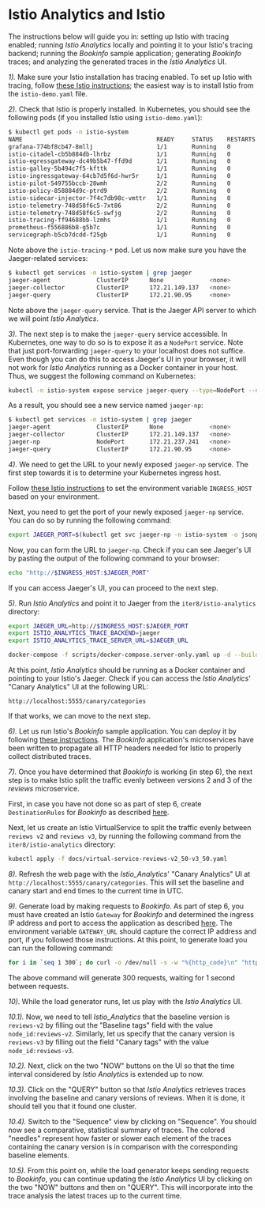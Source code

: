 # Istio Analytics and Istio

The instructions below will guide you in: setting up Istio with tracing enabled; running _Istio Analytics_ locally and pointing it to your Istio's tracing backend; running the _Bookinfo_ sample application; generating _Bookinfo_ traces; and analyzing the generated traces in the _Istio Analytics_ UI.

 *1).* Make sure your Istio installation has tracing enabled. To set up Istio with tracing, follow [these Istio instructions](https://istio.io/docs/tasks/telemetry/distributed-tracing/#before-you-begin); the easiest way is to install Istio from the `istio-demo.yaml` file.

 *2).* Check that Istio is properly installed. In Kubernetes, you should see the following pods (if you installed Istio using `istio-demo.yaml`):

 ```bash
$ kubectl get pods -n istio-system
NAME                                      READY     STATUS    RESTARTS   AGE
grafana-774bf8cb47-8mllj                  1/1       Running   0          5d
istio-citadel-cb5b884db-lhrbz             1/1       Running   0          5d
istio-egressgateway-dc49b5b47-ffd9d       1/1       Running   0          5d
istio-galley-5b494c7f5-kfttk              1/1       Running   0          5d
istio-ingressgateway-64cb7d5f6d-hwr5r     1/1       Running   0          5d
istio-pilot-549755bccb-28wmh              2/2       Running   0          5d
istio-policy-858884d9c-ptrd9              2/2       Running   0          5d
istio-sidecar-injector-7f4c7db98c-vmttr   1/1       Running   0          5d
istio-telemetry-748d58f6c5-7xt86          2/2       Running   0          2d
istio-telemetry-748d58f6c5-swfjg          2/2       Running   0          5d
istio-tracing-ff94688bb-lzmhs             1/1       Running   0          5d
prometheus-f556886b8-g5b7c                1/1       Running   0          5d
servicegraph-b5cb7dcdd-f25gb              1/1       Running   0          5d
 ```

Note above the `istio-tracing-*` pod. Let us now make sure you have the Jaeger-related services:

 ```bash
 $ kubectl get services -n istio-system | grep jaeger
jaeger-agent             ClusterIP      None             <none>        5775/UDP,6831/UDP,6832/UDP                                                                                                5d
jaeger-collector         ClusterIP      172.21.149.137   <none>        14267/TCP,14268/TCP                                                                                                       5d
jaeger-query             ClusterIP      172.21.90.95     <none>        16686/TCP
 ```

Note above the `jaeger-query` service. That is the Jaeger API server to which we will point _Istio Analytics_.

*3).* The next step is to make the `jaeger-query` service accessible. In Kubernetes, one way to do so is to expose it as a `NodePort` service. Note that just port-forwarding `jaeger-query` to your localhost does not suffice. Even though you can do this to access Jaeger's UI in your browser, it will not work for _Istio Analytics_ running as a Docker container in your host. Thus, we suggest the following command on Kubernetes:

```bash
kubectl -n istio-system expose service jaeger-query --type=NodePort --name=jaeger-np
```

As a result, you should see a new service named `jaeger-np`:

```bash
$ kubectl get services -n istio-system | grep jaeger
jaeger-agent             ClusterIP      None             <none>        5775/UDP,6831/UDP,6832/UDP                                                                                                5d
jaeger-collector         ClusterIP      172.21.149.137   <none>        14267/TCP,14268/TCP                                                                                                       5d
jaeger-np                NodePort       172.21.237.241   <none>        16686:31955/TCP                                                                                                           1m
jaeger-query             ClusterIP      172.21.90.95     <none>        16686/TCP
```

*4).* We need to get the URL to your newly exposed `jaeger-np` service. The first step towards it is to determine your Kubernetes ingress host.

Follow [these Istio instructions](https://istio.io/docs/tasks/traffic-management/ingress/#determining-the-ingress-ip-and-ports) to set the environment variable `INGRESS_HOST` based on your environment.

Next, you need to get the port of your newly exposed `jaeger-np` service. You can do so by running the following command:

```bash
export JAEGER_PORT=$(kubectl get svc jaeger-np -n istio-system -o jsonpath='{.spec.ports[0].nodePort}')
```

Now, you can form the URL to `jaeger-np`. Check if you can see Jaeger's UI by pasting the output of the following command to your browser:

```bash
echo "http://$INGRESS_HOST:$JAEGER_PORT"
```

If you can access Jaeger's UI, you can proceed to the next step.

*5).* Run _Istio Analytics_ and point it to Jaeger from the `iter8/istio-analytics` directory:

```bash
export JAEGER_URL=http://$INGRESS_HOST:$JAEGER_PORT
export ISTIO_ANALYTICS_TRACE_BACKEND=jaeger
export ISTIO_ANALYTICS_TRACE_SERVER_URL=$JAEGER_URL

docker-compose -f scripts/docker-compose.server-only.yaml up -d --build
```

At this point, _Istio Analytics_ should be running as a Docker container and pointing to your Istio's Jaeger. Check if you can access the _Istio Analytics_' "Canary Analytics" UI at the following URL:

```url
http://localhost:5555/canary/categories
```

If that works, we can move to the next step.

*6).* Let us run Istio's _Bookinfo_ sample application. You can deploy it by following [these instructions](https://istio.io/docs/examples/bookinfo). The _Bookinfo_ application's microservices have been written to propagate all HTTP headers needed for Istio to properly collect distributed traces.

*7).* Once you have determined that _Bookinfo_ is working (in step 6), the next step is to make Istio split the traffic evenly between versions 2 and 3 of the _reviews_ microservice.

First, in case you have not done so as part of step 6, create `DestinationRules` for _Bookinfo_ as described [here](https://istio.io/docs/examples/bookinfo/#apply-default-destination-rules).

Next, let us create an Istio VirtualService to split the traffic evenly between `reviews v2` and `reviews v3`, by running the following command from the `iter8/istio-analytics` directory:

```bash
kubectl apply -f docs/virtual-service-reviews-v2_50-v3_50.yaml
```

*8).* Refresh the web page with the _Istio_Analytics_' "Canary Analytics" UI at `http://localhost:5555/canary/categories`. This will set the baseline and canary start and end times to the current time in UTC.

*9).* Generate load by making requests to _Bookinfo_. As part of step 6, you must have created an Istio `Gateway` for _Bookinfo_ and determined the ingress IP address and port to access the application as described [here](https://istio.io/docs/examples/bookinfo/#determining-the-ingress-ip-and-port). The environment variable `GATEWAY_URL` should capture the correct IP address and port, if you followed those instructions. At this point, to generate load you can run the following command:

```bash
for i in `seq 1 300`; do curl -o /dev/null -s -w "%{http_code}\n" "http://${GATEWAY_URL}/productpage"; sleep 1; done
```

The above command will generate 300 requests, waiting for 1 second between requests.

*10).* While the load generator runs, let us play with the _Istio Analytics_ UI.

*10.1).* Now, we need to tell _Istio_Analytics_ that the baseline version is `reviews-v2` by filling out the "Baseline tags" field with the value `node_id:reviews-v2`. Similarly, let us specify that the canary version is `reviews-v3` by filling out the field "Canary tags" with the value `node_id:reviews-v3`.

*10.2).* Next, click on the two "NOW" buttons on the UI so that the time interval considered by _Istio Analytics_ is extended up to now.

*10.3).* Click on the "QUERY" button so that _Istio Analytics_ retrieves traces involving the baseline and canary versions of reviews. When it is done, it should tell you that it found one cluster.

*10.4).* Switch to the "Sequence" view by clicking on "Sequence". You should now see a comparative, statistical summary of traces. The colored "needles" represent how faster or slower each element of the traces containing the canary version is in comparison with the corresponding baseline elements.

*10.5).* From this point on, while the load generator keeps sending requests to _Bookinfo_, you can continue updating the _Istio Analytics_ UI by clicking on the two "NOW" buttons and then on "QUERY". This will incorporate into the trace analysis the latest traces up to the current time.